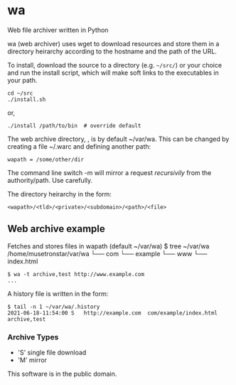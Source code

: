 wa
==

Web file archiver written in Python

wa (web archiver) uses wget to download resources and store them in a
directory heirarchy according to the hostname and the path of the URL.

To install, download the source to a directory (e.g. `~/src/`)
or your choice and run the install script, which will make soft links
to the executables in your path.

    cd ~/src
	./install.sh

or,

	./install /path/to/bin  # override default

The web archive directory, <wapath>, is by default ~/var/wa.  This can be
changed by creating a file ~/.warc and defining another path:

    wapath = /some/other/dir

The command line switch -m will mirror a request *recursivily*
from the authority/path.  Use carefully.

The directory heirarchy in the form:

    <wapath>/<tld>/<private>/<subdomain>/<path>/<file>

## Web archive example
Fetches and stores files in wapath (default ~/var/wa)
    $ tree ~/var/wa
    /home/musetronstar/var/wa
    └── com
        └── example
            └── www
                └── index.html
                
    $ wa -t archive,test http://www.example.com
    ...

A history file is written in the form:
	<DATE>	<TYPE>	<URL>	<PATH>	<TAGS>

    $ tail -n 1 ~/var/wa/.history 
	2021-06-18-11:54:00	S	http://example.com	com/example/index.html	archive,test

### Archive Types
* 'S' single file download
* 'M' mirror

This software is in the public domain.
